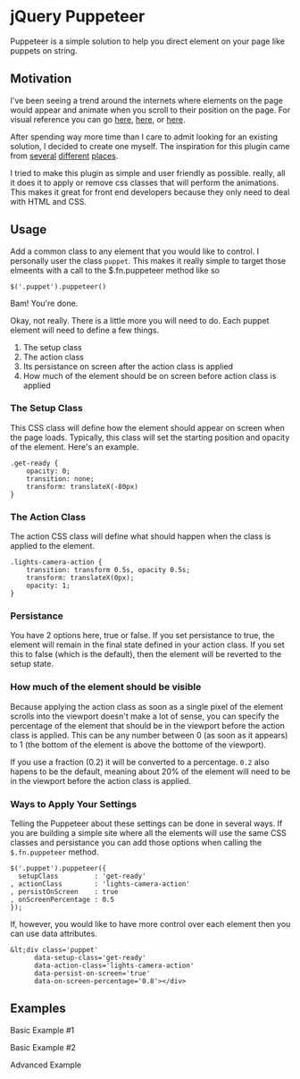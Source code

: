 # jQuery Puppeteer

Puppeteer is a simple solution to help you direct element on your page like puppets on string.

## Motivation

I've been seeing a trend around the internets where elements on the page would appear and
animate when you scroll to their position on the page. For visual reference you can go
[here](http://www.mightymatcha.com), [here](http://www.apple.com/imac/design/), or [here](http://heymosaic.com).

After spending way more time than I care to admit looking for an existing solution, I decided
to create one myself. The inspiration for this plugin came from [several](http://www.creativebloq.com/css3/getting-css-animations-trigger-1132906) 
[different](http://css-tricks.com/slide-in-as-you-scroll-down-boxes/) [places](http://tympanus.net/codrops/2013/07/18/on-scroll-effect-layout/).

I tried to make this plugin as simple and user friendly as possible. really, all it does
it to apply or remove css classes that will perform the animations. This makes it great
for front end developers because they only need to deal with HTML and CSS.

## Usage

Add a common class to any element that you would like to control. I personally user the class ```puppet```. This makes it really simple to target those elmeents with a call to the $.fn.puppeteer method like so

```
$('.puppet').puppeteer()
```

Bam! You're done.

Okay, not really. There is a little more you will need to do. Each puppet element will need to define a few things.

1. The setup class
2. The action class
3. Its persistance on screen after the action class is applied
4. How much of the element should be on screen before action class is applied

### The Setup Class

This CSS class will define how the element should appear on screen when the page loads. Typically, this class will set the starting position and opacity of the element. Here's an example.

```
.get-ready {
	opacity: 0;
	transition: none;
	transform: translateX(-80px)
}
```

### The Action Class

The action CSS class will define what should happen when the class is applied to the element.

```
.lights-camera-action {
	transition: transform 0.5s, opacity 0.5s;
	transform: translateX(0px);
	opacity: 1;
}
```

### Persistance

You have 2 options here, true or false. If you set persistance to true, the element will remain in the final state defined in your action class. If you set this to false (which is the default), then the element will be reverted to the setup state.

### How much of the element should be visible

Because applying the action class as soon as a single pixel of the element scrolls into the viewport doesn't make a lot of sense, you can specify the percentage of the element that should be in the viewport before the action class is applied. This can be any number between 0 (as soon as it appears) to 1 (the bottom of the element is above the bottome of the viewport).

If you use a fraction (0.2) it will be converted to a percentage. ```0.2``` also hapens to be the default, meaning about 20% of the element will need to be in the viewport before the action class is applied.

### Ways to Apply Your Settings

Telling the Puppeteer about these settings can be done in several ways. If you are building a simple site where all the elements will use the same CSS classes and persistance you can add those options when calling the ```$.fn.puppeteer``` method.

```
$('.puppet').puppeteer({
  setupClass         : 'get-ready'
, actionClass        : 'lights-camera-action'
, persistOnScreen    : true
, onScreenPercentage : 0.5
});
```

If, however, you would like to have more control over each element then you can use data attributes.

```
&lt;div class='puppet' 
      data-setup-class='get-ready' 
      data-action-class='lights-camera-action' 
      data-persist-on-screen='true'
      data-on-screen-percentage='0.8'></div>
```

## Examples

Basic Example #1

Basic Example #2

Advanced Example